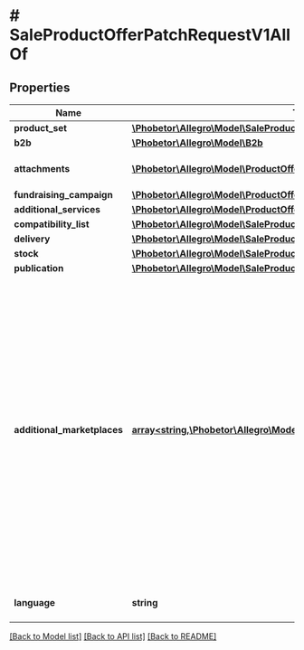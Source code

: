 # # SaleProductOfferPatchRequestV1AllOf

## Properties

Name | Type | Description | Notes
------------ | ------------- | ------------- | -------------
**product_set** | [**\Phobetor\Allegro\Model\SaleProductOfferRequestV1AllOfProductSetInner[]**](SaleProductOfferRequestV1AllOfProductSetInner.md) |  | [optional]
**b2b** | [**\Phobetor\Allegro\Model\B2b**](B2b.md) |  | [optional]
**attachments** | [**\Phobetor\Allegro\Model\ProductOfferAttachmentInner[]**](ProductOfferAttachmentInner.md) | An array of offer attachments. | [optional]
**fundraising_campaign** | [**\Phobetor\Allegro\Model\ProductOfferFundraisingCampaignRequest**](ProductOfferFundraisingCampaignRequest.md) |  | [optional]
**additional_services** | [**\Phobetor\Allegro\Model\ProductOfferAdditionalServicesRequest**](ProductOfferAdditionalServicesRequest.md) |  | [optional]
**compatibility_list** | [**\Phobetor\Allegro\Model\SaleProductOfferRequestV1AllOfCompatibilityList**](SaleProductOfferRequestV1AllOfCompatibilityList.md) |  | [optional]
**delivery** | [**\Phobetor\Allegro\Model\SaleProductOfferRequestV1AllOfDelivery**](SaleProductOfferRequestV1AllOfDelivery.md) |  | [optional]
**stock** | [**\Phobetor\Allegro\Model\SaleProductOffersRequestStock**](SaleProductOffersRequestStock.md) |  | [optional]
**publication** | [**\Phobetor\Allegro\Model\SaleProductOfferPublicationRequest**](SaleProductOfferPublicationRequest.md) |  | [optional]
**additional_marketplaces** | [**array<string,\Phobetor\Allegro\Model\AdditionalMarketplacesRequestValue>**](AdditionalMarketplacesRequestValue.md) | Selected information about the offer in each additional service. This field does not contain information about the base marketplace of the offer.&lt;br/&gt; Possible values of &#x60;marketplaceId&#x60; can be obtained from &#x60;GET /marketplaces&#x60; resource.&lt;/br&gt; See [Allegro foreign marketplaces](https://developer.allegro.pl/tutorials/listing-and-managing-offers-on-foreign-marketplaces-7GndGjeAATn) for more details regarding this field. | [optional]
**language** | **string** | Declared base language of the offer. | [optional]

[[Back to Model list]](../../README.md#models) [[Back to API list]](../../README.md#endpoints) [[Back to README]](../../README.md)
